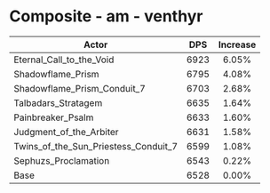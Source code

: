 # Composite - am - venthyr
| Actor | DPS | Increase |
|---|:---:|:---:|
|Eternal_Call_to_the_Void|6923|6.05%|
|Shadowflame_Prism|6795|4.08%|
|Shadowflame_Prism_Conduit_7|6703|2.68%|
|Talbadars_Stratagem|6635|1.64%|
|Painbreaker_Psalm|6633|1.60%|
|Judgment_of_the_Arbiter|6631|1.58%|
|Twins_of_the_Sun_Priestess_Conduit_7|6599|1.08%|
|Sephuzs_Proclamation|6543|0.22%|
|Base|6528|0.00%|
